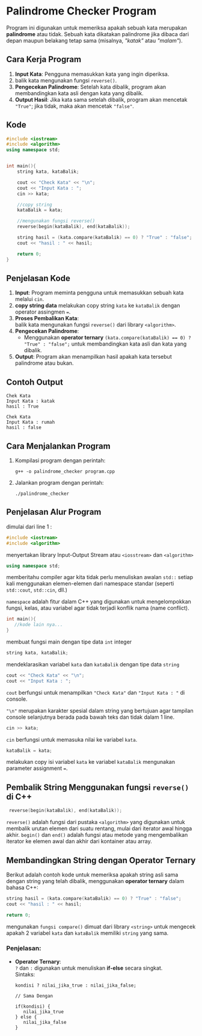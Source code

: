 # Palindrome Checker Program

Program ini digunakan untuk memeriksa apakah sebuah kata merupakan **palindrome** atau tidak.
Sebuah kata dikatakan palindrome jika dibaca dari depan maupun belakang tetap sama (misalnya, _"katak"_ atau _"malam"_).

## Cara Kerja Program

1. **Input Kata**: Pengguna memasukkan kata yang ingin diperiksa.
2. balik kata mengunakan fungsi `reverse()`.
3. **Pengecekan Palindrome**: Setelah kata dibalik, program akan membandingkan kata asli dengan kata yang dibalik.
4. **Output Hasil**: Jika kata sama setelah dibalik, program akan mencetak `"True"`; jika tidak, maka akan mencetak `"false"`.

## Kode

```cpp
#include <iostream>
#include <algorithm>
using namespace std;


int main(){
    string kata, kataBalik;

    cout << "Check Kata" << "\n";
    cout << "Input Kata : ";
    cin >> kata;

    //copy string
    kataBalik = kata;

    //mengunakan fungsi reverse()
    reverse(begin(kataBalik), end(kataBalik));

    string hasil = (kata.compare(kataBalik) == 0) ? "True" : "false";
    cout << "hasil : " << hasil;

    return 0;
}
```

## Penjelasan Kode

1. **Input**: Program meminta pengguna untuk memasukkan sebuah kata melalui `cin`.
2. **copy string data** melakukan copy string `kata` ke `kataBalik` dengan operator assingmen `=`.
3. **Proses Pembalikan Kata**:  
   balik kata mengunakan fungsi `reverse()` dari library `<algorithm>`.
4. **Pengecekan Palindrome**:
   - Menggunakan **operator ternary** `(kata.compare(kataBalik) == 0) ? "True" : "false";` untuk membandingkan kata asli dan kata yang dibalik.
5. **Output**: Program akan menampilkan hasil apakah kata tersebut palindrome atau bukan.

## Contoh Output

```
Chek Kata
Input Kata : katak
hasil : True
```

```
Chek Kata
Input Kata : rumah
hasil : false
```

## Cara Menjalankan Program

1. Kompilasi program dengan perintah:
   ```
   g++ -o palindrome_checker program.cpp
   ```
2. Jalankan program dengan perintah:
   ```
   ./palindrome_checker
   ```

## Penjelasan Alur Program

dimulai dari line 1 :

```cpp
#include <iostream>
#include <algorithm>
```

menyertakan library Input-Output Stream atau `<iosstream>` dan `<algorithm>`

```cpp
using namespace std;
```

memberitahu compiler agar kita tidak perlu menuliskan awalan `std::` setiap kali menggunakan elemen-elemen dari namespace standar (seperti `std::cout`, `std::cin`, dll.)

`namespace` adalah fitur dalam C++ yang digunakan untuk mengelompokkan fungsi, kelas, atau variabel agar tidak terjadi konflik nama (name conflict).

```cpp
int main(){
   //kode lain nya...
}
```

membuat fungsi main dengan tipe data `int` integer

```cpp
string kata, kataBalik;
```

mendeklarasikan variabel `kata` dan `kataBalik` dengan tipe data `string`

```cpp
cout << "Check Kata" << "\n";
cout << "Input Kata : ";
```

`cout` berfungsi untuk menampilkan `"Check Kata"` dan `"Input Kata : "` di console.

`"\n"` merupakan karakter spesial dalam string yang bertujuan agar tampilan console selanjutnya berada pada bawah teks dan tidak dalam 1 line.

```cpp
cin >> kata;
```

`cin` berfungsi untuk memasuka nilai ke variabel `kata`.

```cpp
kataBalik = kata;
```

melakukan copy isi variabel `kata` ke variabel `kataBalik` mengunakan parameter assignment `=`.

## Pembalik String Menggunakan fungsi `reverse()` di C++

```cpp
 reverse(begin(kataBalik), end(kataBalik));
```

`reverse()` adalah fungsi dari pustaka `<algorithm>` yang digunakan untuk membalik urutan elemen dari suatu rentang, mulai dari iterator awal hingga akhir.
`begin()` dan `end()` adalah fungsi atau metode yang mengembalikan iterator ke elemen awal dan akhir dari kontainer atau array.

## Membandingkan String dengan Operator Ternary

Berikut adalah contoh kode untuk memeriksa apakah string asli sama dengan string yang telah dibalik, menggunakan **operator ternary** dalam bahasa C++:

```cpp
string hasil = (kata.compare(kataBalik) == 0) ? "True" : "false";
cout << "hasil : " << hasil;

return 0;
```

mengunakan `fungsi compare()` dimuat dari library `<string>` untuk mengecek apakah 2 variabel `kata` dan `kataBalik` memiliki `string` yang sama.

### Penjelasan:

- **Operator Ternary**:  
  `?` dan `:` digunakan untuk menuliskan **if-else** secara singkat.  
  Sintaks:

  ```
  kondisi ? nilai_jika_true : nilai_jika_false;

  // Sama Dengan

  if(kondisi) {
     nilai_jika_true
  } else {
     nilai_jika_false
  }
  ```

